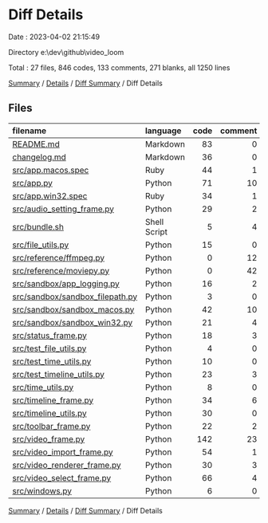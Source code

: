 # Diff Details

Date : 2023-04-02 21:15:49

Directory e:\\dev\\github\\video_loom

Total : 27 files,  846 codes, 133 comments, 271 blanks, all 1250 lines

[Summary](results.md) / [Details](details.md) / [Diff Summary](diff.md) / Diff Details

## Files
| filename | language | code | comment | blank | total |
| :--- | :--- | ---: | ---: | ---: | ---: |
| [README.md](/README.md) | Markdown | 83 | 0 | 36 | 119 |
| [changelog.md](/changelog.md) | Markdown | 36 | 0 | 25 | 61 |
| [src/app.macos.spec](/src/app.macos.spec) | Ruby | 44 | 1 | 6 | 51 |
| [src/app.py](/src/app.py) | Python | 71 | 10 | 14 | 95 |
| [src/app.win32.spec](/src/app.win32.spec) | Ruby | 34 | 1 | 6 | 41 |
| [src/audio_setting_frame.py](/src/audio_setting_frame.py) | Python | 29 | 2 | 8 | 39 |
| [src/bundle.sh](/src/bundle.sh) | Shell Script | 5 | 4 | 4 | 13 |
| [src/file_utils.py](/src/file_utils.py) | Python | 15 | 0 | 5 | 20 |
| [src/reference/ffmpeg.py](/src/reference/ffmpeg.py) | Python | 0 | 12 | 1 | 13 |
| [src/reference/moviepy.py](/src/reference/moviepy.py) | Python | 0 | 42 | 2 | 44 |
| [src/sandbox/app_logging.py](/src/sandbox/app_logging.py) | Python | 16 | 2 | 7 | 25 |
| [src/sandbox/sandbox_filepath.py](/src/sandbox/sandbox_filepath.py) | Python | 3 | 0 | 2 | 5 |
| [src/sandbox/sandbox_macos.py](/src/sandbox/sandbox_macos.py) | Python | 42 | 10 | 13 | 65 |
| [src/sandbox/sandbox_win32.py](/src/sandbox/sandbox_win32.py) | Python | 21 | 4 | 7 | 32 |
| [src/status_frame.py](/src/status_frame.py) | Python | 18 | 3 | 9 | 30 |
| [src/test_file_utils.py](/src/test_file_utils.py) | Python | 4 | 0 | 3 | 7 |
| [src/test_time_utils.py](/src/test_time_utils.py) | Python | 10 | 0 | 5 | 15 |
| [src/test_timeline_utils.py](/src/test_timeline_utils.py) | Python | 23 | 3 | 8 | 34 |
| [src/time_utils.py](/src/time_utils.py) | Python | 8 | 0 | 5 | 13 |
| [src/timeline_frame.py](/src/timeline_frame.py) | Python | 34 | 6 | 11 | 51 |
| [src/timeline_utils.py](/src/timeline_utils.py) | Python | 30 | 0 | 10 | 40 |
| [src/toolbar_frame.py](/src/toolbar_frame.py) | Python | 22 | 2 | 9 | 33 |
| [src/video_frame.py](/src/video_frame.py) | Python | 142 | 23 | 37 | 202 |
| [src/video_import_frame.py](/src/video_import_frame.py) | Python | 54 | 1 | 12 | 67 |
| [src/video_renderer_frame.py](/src/video_renderer_frame.py) | Python | 30 | 3 | 7 | 40 |
| [src/video_select_frame.py](/src/video_select_frame.py) | Python | 66 | 4 | 18 | 88 |
| [src/windows.py](/src/windows.py) | Python | 6 | 0 | 1 | 7 |

[Summary](results.md) / [Details](details.md) / [Diff Summary](diff.md) / Diff Details
